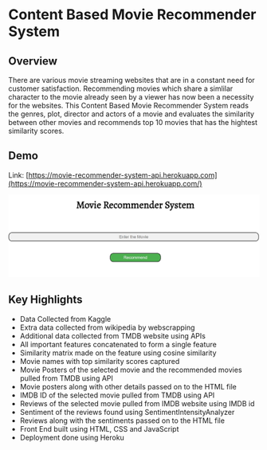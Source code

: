 # Content Based Movie Recommender System
## Overview
There are various movie streaming websites that are in a constant need for customer satisfaction. Recommending movies which share a simlilar character to the movie already seen 
by a viewer has now been a necessity for the websites. This Content Based Movie Recommender System reads the genres, plot, director and actors of a movie and evaluates the 
similarity between other movies and recommends top 10 movies that has the hightest similarity scores.

## Demo 
Link: [https://movie-recommender-system-api.herokuapp.com](https://movie-recommender-system-api.herokuapp.com/)

![](/static/rec_image.JPG)
 
 ## Key Highlights
 * Data Collected from Kaggle
 * Extra data collected from wikipedia by webscrapping
 * Additional data collected from TMDB website using APIs
 * All important features concatenated to form a single feature
 * Similarity matrix made on the feature using cosine similarity
 * Movie names with top similarity scores captured
 * Movie Posters of the selected movie and the recommended movies pulled from TMDB using API
 * Movie posters along with other details passed on to the HTML file
 * IMDB ID of the selected movie pulled from TMDB using API
 * Reviews of the selected movie pulled from IMDB website using IMDB id
 * Sentiment of the reviews found using SentimentIntensityAnalyzer
 * Reviews along with the sentiments passed on to the HTML file
 * Front End built using HTML, CSS and JavaScript
 * Deployment done using Heroku
 
